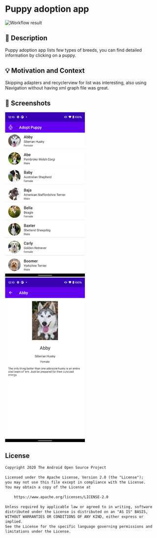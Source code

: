 # Puppy adoption app

![Workflow result](https://github.com/MirzaAhmedBaig/android-dev-challenge-compose/workflows/Check/badge.svg)

## :scroll: Description

Puppy adoption app lists few types of breeds, you can find detailed information by clicking on a
puppy.

## :bulb: Motivation and Context

<!--- Optionally point readers to interesting parts of your submission. -->
<!--- What are you especially proud of? -->
Skipping adapters and recyclerview for list was interesting, also using Navigation without having
xml graph file was great.

## :camera_flash: Screenshots

<!-- You can add more screenshots here if you like -->
<img src="/results/screenshot_1.png" width="260">
&emsp;<img src="/results/screenshot_2.png" width="260">

## License

```
Copyright 2020 The Android Open Source Project

Licensed under the Apache License, Version 2.0 (the "License");
you may not use this file except in compliance with the License.
You may obtain a copy of the License at

    https://www.apache.org/licenses/LICENSE-2.0

Unless required by applicable law or agreed to in writing, software
distributed under the License is distributed on an "AS IS" BASIS,
WITHOUT WARRANTIES OR CONDITIONS OF ANY KIND, either express or implied.
See the License for the specific language governing permissions and
limitations under the License.
```